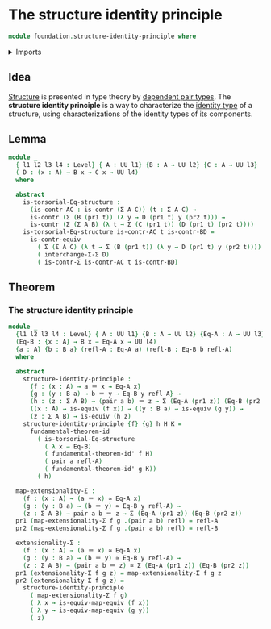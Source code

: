 # The structure identity principle

```agda
module foundation.structure-identity-principle where
```

<details><summary>Imports</summary>

```agda
open import foundation.dependent-pair-types
open import foundation.fundamental-theorem-of-identity-types
open import foundation.type-arithmetic-dependent-pair-types
open import foundation.universe-levels

open import foundation-core.contractible-types
open import foundation-core.equivalences
open import foundation-core.identity-types
```

</details>

## Idea

[Structure](foundation.structure.md) is presented in type theory by
[dependent pair types](foundation.dependent-pair-types.md). The **structure
identity principle** is a way to characterize the
[identity type](foundation-core.identity-types.md) of a structure, using
characterizations of the identity types of its components.

## Lemma

```agda
module _
  { l1 l2 l3 l4 : Level} { A : UU l1} {B : A → UU l2} {C : A → UU l3}
  ( D : (x : A) → B x → C x → UU l4)
  where

  abstract
    is-torsorial-Eq-structure :
      (is-contr-AC : is-contr (Σ A C)) (t : Σ A C) →
      is-contr (Σ (B (pr1 t)) (λ y → D (pr1 t) y (pr2 t))) →
      is-contr (Σ (Σ A B) (λ t → Σ (C (pr1 t)) (D (pr1 t) (pr2 t))))
    is-torsorial-Eq-structure is-contr-AC t is-contr-BD =
      is-contr-equiv
        ( Σ (Σ A C) (λ t → Σ (B (pr1 t)) (λ y → D (pr1 t) y (pr2 t))))
        ( interchange-Σ-Σ D)
        ( is-contr-Σ is-contr-AC t is-contr-BD)
```

## Theorem

### The structure identity principle

```agda
module _
  {l1 l2 l3 l4 : Level} { A : UU l1} {B : A → UU l2} {Eq-A : A → UU l3}
  (Eq-B : {x : A} → B x → Eq-A x → UU l4)
  {a : A} {b : B a} (refl-A : Eq-A a) (refl-B : Eq-B b refl-A)
  where

  abstract
    structure-identity-principle :
      {f : (x : A) → a ＝ x → Eq-A x}
      {g : (y : B a) → b ＝ y → Eq-B y refl-A} →
      (h : (z : Σ A B) → (pair a b) ＝ z → Σ (Eq-A (pr1 z)) (Eq-B (pr2 z))) →
      ((x : A) → is-equiv (f x)) → ((y : B a) → is-equiv (g y)) →
      (z : Σ A B) → is-equiv (h z)
    structure-identity-principle {f} {g} h H K =
      fundamental-theorem-id
        ( is-torsorial-Eq-structure
          ( λ x → Eq-B)
          ( fundamental-theorem-id' f H)
          ( pair a refl-A)
          ( fundamental-theorem-id' g K))
        ( h)

  map-extensionality-Σ :
    (f : (x : A) → (a ＝ x) ≃ Eq-A x)
    (g : (y : B a) → (b ＝ y) ≃ Eq-B y refl-A) →
    (z : Σ A B) → pair a b ＝ z → Σ (Eq-A (pr1 z)) (Eq-B (pr2 z))
  pr1 (map-extensionality-Σ f g .(pair a b) refl) = refl-A
  pr2 (map-extensionality-Σ f g .(pair a b) refl) = refl-B

  extensionality-Σ :
    (f : (x : A) → (a ＝ x) ≃ Eq-A x)
    (g : (y : B a) → (b ＝ y) ≃ Eq-B y refl-A) →
    (z : Σ A B) → (pair a b ＝ z) ≃ Σ (Eq-A (pr1 z)) (Eq-B (pr2 z))
  pr1 (extensionality-Σ f g z) = map-extensionality-Σ f g z
  pr2 (extensionality-Σ f g z) =
    structure-identity-principle
      ( map-extensionality-Σ f g)
      ( λ x → is-equiv-map-equiv (f x))
      ( λ y → is-equiv-map-equiv (g y))
      ( z)
```
